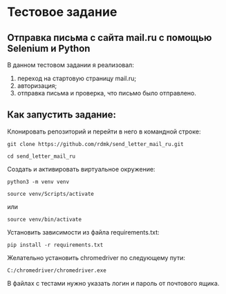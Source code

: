 # Тестовое задание

## Отправка письма c сайта mail.ru с помощью Selenium и Python

В данном тестовом задании я реализовал:
1) переход на стартовую страницу mail.ru;
2) авторизация;
3) отправка письма и проверка, что письмо было отправлено.

## Как запустить задание:

Клонировать репозиторий и перейти в него в командной строке:

```
git clone https://github.com/rdmk/send_letter_mail_ru.git
```

```
cd send_letter_mail_ru
```

Cоздать и активировать виртуальное окружение:

```
python3 -m venv venv
```

```
source venv/Scripts/activate
```

или

```
source venv/bin/activate
```

Установить зависимости из файла requirements.txt:

```
pip install -r requirements.txt
```

Желательно установить chromedriver по следующему пути:

```
C:/chromedriver/chromedriver.exe
```

В файлах с тестами нужно указать логин и пароль от почтового ящика.
